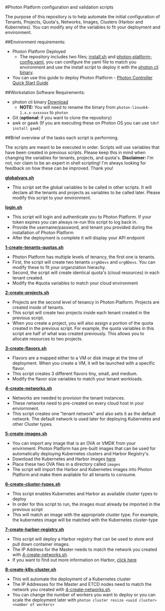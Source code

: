 #Photon Platform configuration and validation scripts

The purpose of this repository is to help automate the initial configuration of Tenants, Projects, Quota's, Networks, Images, Clusters (Harbor and Kubernetes).
You can modify any of the variables to fit your deployment and environment. 

##Environment requirements:
- Photon Platform Deployed
  - The repository includes two files; [install.sh](install.sh) and [photon-platform-config.yaml](photon-platform-config.yaml), you can conifgure the yaml file to match you environment and use the install script to deploy it with the [photon cli binary](https://github.com/vmware/photon-controller/releases).
- You can use this guide to deploy Photon Platform - [Photon Controller Quick Start Guide](https://vmware.github.io/photon-controller/assets/files/Photon_Controller_Getting_Started_Guide_20151116.pdf)

##Workstation Software Requirements:
- photon cli binary [Download](https://github.com/vmware/photon-controller/releases)
  - **NOTE:** You will need to rename the binary from `photon-linux64-1.x.x-xxxxxxx` to `photon`
- Git (**optional:** if you want to clone the repository)
- awk or gawk (If you are executing these on Photon OS you can use `tdnf install gawk`)

##Brief overview of the tasks each script is performing. 

The scripts are meant to be executed in order. Scripts will use variables that have been created in previous scripts. Please keep this in mind when changing the variables for tenants, projects, and quota's. **Disclaimer:** I'm not, nor claim to be an expert in shell scripting! I'm always looking for feedback on how these can be improved. Thank you!

**[globalvars.sh](globalvars.sh)**
  - This script set the global variables to be called in other scripts. It will declare all the tenants and projects as variables to be called later. Please modify this script to your environment.

**[login.sh](login.sh)**
  - This script will login and authenticate you to Photon Platform. If your token expires you can always re-run this script to log back in.
  - Provide the username/password, and tenant you provided during the installation of Photon Platform
  - After the deployment is complete it will display your API endpoint

**[1-create-tenants-quotas.sh](1-create-tenants-quotas.sh)**
  - Photon Platform has multiple levels of tenancy, the first one is tenants.
  - First, the script will create two tenants `orgADevs` and `orgBDevs`. You can modify these to fit your organziation hierachy.
  - Second, the script will create identical quota's (cloud resources) in each tenant created.
  - Modify the #quota variables to match your cloud environment
 
**[2-create-projects.sh](2-create-projects.sh)**
  - Projects are the second level of tenancy in Photon Platform. Projects are created inside of tenants. 
  - This script will create two projects inside each tenant created in the previous script.
  - When you create a project, you will also assign a portion of the quota created in the previous script. For example, the quota variables in this script are half of what was created previously. This allows you to allocate resources to two projects.

**[3-create-flavors.sh](3-create-flavors.sh)**
  - Flavors are a mapped either to a VM or disk image at the time of deployment. When you create a VM, it will be launched with a specific flavor. 
  - This script creates 3 different flavors tiny, small, and medium. 
  - Modify the flavor size variables to match your tenant workloads.
  
**[4-create-networks.sh](4-create-networks.sh)**
  - Networks are needed to provision the tenant instances.
  - These networks need to pre-created on every cloud host in your enviornment.
  - This script creates one "tenant network" and also sets it as the default network. The default network is used later for deploying Kubernetes and other Cluster types.
  
**[5-create-images.sh](5-create-images.sh)**
  - You can import any image that is an OVA or VMDK from your envirnment. Photon Platform has pre-built images that can be used for automatically deploying Kubernetes clusters and Harbor Registry's.
  - Download the Kubernetes and Harbor images [here](https://github.com/vmware/photon-controller/releases)
  - Place these two OVA files in a directory called `images`
  - The script will import the Harbor and Kubernetes images into Photon Platform and make them available for all tenants to consume.
  
**[6-create-cluster-types.sh](6-create-cluster-types.sh)**
  - This script enables Kubernetes and Harbor as available cluster types to deploy
  - In order for this script to run, the images must already be imported in the previous script
  - This will match an image with the appropriate cluster type. For example, the kubernetes image will be matched with the Kubernetes cluster-type
  
**[7-create-harbor-registry.sh](7-create-harbor-registry.sh)**
  - This script will deploy a Harbor registry that can be used to store and pull down container images.
  - The IP Address for the Master needs to match the network you created with [4-create-networks.sh](4-create-networks.sh).
  - If you want to find out more information on Harbor, [click here](https://github.com/vmware/harbor)
  
**[8-create-k8s-cluster.sh](8-create-k8s-cluster.sh)**
  - This will automate the deployment of a Kubernetes cluster
  - The IP Addresses for the Master and ETCD nodes need to match the network you created with [4-create-networks.sh](4-create-networks.sh).
  - You can change the number of workers you want to deploy or you can scale the deployment later with `photon cluster resize <uuid cluster> <number of workers>`
